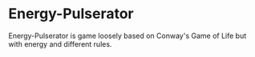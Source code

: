 # Energy-Pulserator
Energy-Pulserator is game loosely based on Conway's Game of Life but with energy and different rules.
